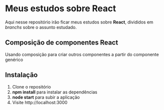 # Meus estudos sobre React

Aqui nesse repositório irão ficar meus estudos sobre **React**, divididos em *branchs* sobre o assunto estudado.

## Composição de componentes React

Usando composição para criar outros componentes a partir do componente genérico 

## Instalação

 1. Clone o repositório
 2. **npm install** para instalar as dependências
 3. **node start** para subir a aplicação
 4. Visite http://localhost:3000